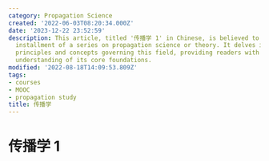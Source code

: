 ```yaml
---
category: Propagation Science
created: '2022-06-03T08:20:34.000Z'
date: '2023-12-22 23:52:59'
description: This article, titled '传播学 1' in Chinese, is believed to be the first
  installment of a series on propagation science or theory. It delves into the fundamental
  principles and concepts governing this field, providing readers with an in-depth
  understanding of its core foundations.
modified: '2022-08-18T14:09:53.809Z'
tags:
- courses
- MOOC
- propagation study
title: 传播学
---
```


# 传播学 1

